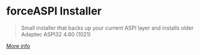 # forceASPI Installer

> Small installer that backs up your current ASPI layer and installs older Adaptec ASPI32 4.60 (1021)

[More info](https://dvuckovic.com/2004/08/28/forceaspi/)
